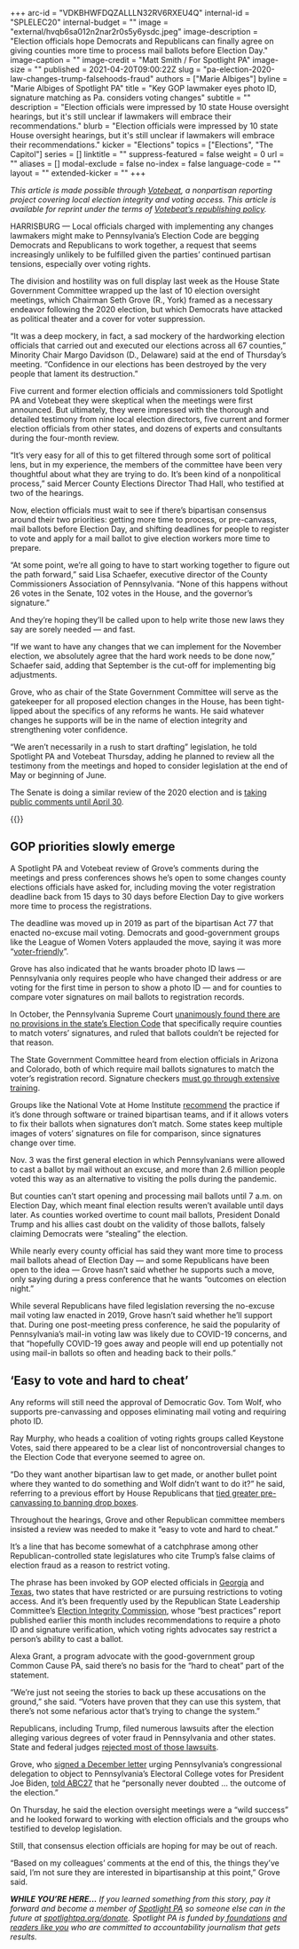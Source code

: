 +++
arc-id = "VDKBHWFDQZALLLN32RV6RXEU4Q"
internal-id = "SPLELEC20"
internal-budget = ""
image = "external/hvqb6sa012n2nar2r0s5y6ysdc.jpeg"
image-description = "Election officials hope Democrats and Republicans can finally agree on giving counties more time to process mail ballots before Election Day."
image-caption = ""
image-credit = "Matt Smith / For Spotlight PA"
image-size = ""
published = 2021-04-20T09:00:22Z
slug = "pa-election-2020-law-changes-trump-falsehoods-fraud"
authors = ["Marie Albiges"]
byline = "Marie Albiges of Spotlight PA"
title = "Key GOP lawmaker eyes photo ID, signature matching as Pa. considers voting changes"
subtitle = ""
description = "Election officials were impressed by 10 state House oversight hearings, but it's still unclear if lawmakers will embrace their recommendations."
blurb = "Election officials were impressed by 10 state House oversight hearings, but it's still unclear if lawmakers will embrace their recommendations."
kicker = "Elections"
topics = ["Elections", "The Capitol"]
series = []
linktitle = ""
suppress-featured = false
weight = 0
url = ""
aliases = []
modal-exclude = false
no-index = false
language-code = ""
layout = ""
extended-kicker = ""
+++

<i>This article is made possible through </i><a href="http://votebeat.org/"><i>Votebeat</i></a><i>, a nonpartisan reporting project covering local election integrity and voting access. This article is available for reprint under the terms of </i><a href="https://votebeat.org/republishing/"><i>Votebeat’s republishing policy</i></a><i>.</i>

HARRISBURG — Local officials charged with implementing any changes lawmakers might make to Pennsylvania’s Election Code are begging Democrats and Republicans to work together, a request that seems increasingly unlikely to be fulfilled given the parties’ continued partisan tensions, especially over voting rights.

The division and hostility was on full display last week as the House State Government Committee wrapped up the last of 10 election oversight meetings, which Chairman Seth Grove (R., York) framed as a necessary endeavor following the 2020 election, but which Democrats have attacked as political theater and a cover for voter suppression.

“It was a deep mockery, in fact, a sad mockery of the hardworking election officials that carried out and executed our elections across all 67 counties,” Minority Chair Margo Davidson (D., Delaware) said at the end of Thursday’s meeting. “Confidence in our elections has been destroyed by the very people that lament its destruction.”

<script src="https://www.spotlightpa.org/embed.js" async></script><div data-spl-embed-version="1" data-spl-src="https://www.spotlightpa.org/embeds/newsletter/"></div>

Five current and former election officials and commissioners told Spotlight PA and Votebeat they were skeptical when the meetings were first announced. But ultimately, they were impressed with the thorough and detailed testimony from nine local election directors, five current and former election officials from other states, and dozens of experts and consultants during the four-month review.

“It’s very easy for all of this to get filtered through some sort of political lens, but in my experience, the members of the committee have been very thoughtful about what they are trying to do. It’s been kind of a nonpolitical process,” said Mercer County Elections Director Thad Hall, who testified at two of the hearings.

Now, election officials must wait to see if there’s bipartisan consensus around their two priorities: getting more time to process, or pre-canvass, mail ballots before Election Day, and shifting deadlines for people to register to vote and apply for a mail ballot to give election workers more time to prepare.

“At some point, we’re all going to have to start working together to figure out the path forward,” said Lisa Schaefer, executive director of the County Commissioners Association of Pennsylvania. “None of this happens without 26 votes in the Senate, 102 votes in the House, and the governor’s signature.”

And they’re hoping they’ll be called upon to help write those new laws they say are sorely needed — and fast.

“If we want to have any changes that we can implement for the November election, we absolutely agree that the hard work needs to be done now,” Schaefer said, adding that September is the cut-off for implementing big adjustments.

Grove, who as chair of the State Government Committee will serve as the gatekeeper for all proposed election changes in the House, has been tight-lipped about the specifics of any reforms he wants. He said whatever changes he supports will be in the name of election integrity and strengthening voter confidence.

“We aren’t necessarily in a rush to start drafting” legislation, he told Spotlight PA and Votebeat Thursday, adding he planned to review all the testimony from the meetings and hoped to consider legislation at the end of May or beginning of June.

The Senate is doing a similar review of the 2020 election and is <a href="https://pasenelectioncommittee.com/submit-comments/">taking public comments until April 30</a>.

{{<picture src="external/z43rh0jeymryeb200mhry5vpym.jpeg" description="As chair of the State Government Committee, Rep. Seth Grove (R., York) will serve as the gatekeeper for all proposed election changes in the House." caption="As chair of the State Government Committee, Rep. Seth Grove (R., York) will serve as the gatekeeper for all proposed election changes in the House." credit="Dan Gleiter / PennLive">}} 

## GOP priorities slowly emerge

A Spotlight PA and Votebeat review of Grove’s comments during the meetings and press conferences shows he’s open to some changes county elections officials have asked for, including moving the voter registration deadline back from 15 days to 30 days before Election Day to give workers more time to process the registrations.

The deadline was moved up in 2019 as part of the bipartisan Act 77 that enacted no-excuse mail voting. Democrats and good-government groups like the League of Women Voters applauded the move, saying it was more “<a href="https://lwvccpa.org/details-of-the-new-pa-voting-law-act-77-of-2019/">voter-friendly</a>”.

Grove has also indicated that he wants broader photo ID laws — Pennsylvania only requires people who have changed their address or are voting for the first time in person to show a photo ID — and for counties to compare voter signatures on mail ballots to registration records.

In October, the Pennsylvania Supreme Court <a href="https://www.spotlightpa.org/news/2020/10/pa-mail-ballot-signatures-match-supreme-court-ruling/" target=_blank>unanimously found there are no provisions in the state’s Election Code</a> that specifically require counties to match voters’ signatures, and ruled that ballots couldn’t be rejected for that reason.

The State Government Committee heard from election officials in Arizona and Colorado, both of which require mail ballots signatures to match the voter’s registration record. Signature checkers <a href="https://www.azcleanelections.gov/election-security/the-security-of-voting-by-mail" target="_blank">must go through extensive training</a>.

Groups like the National Vote at Home Institute <a href="https://www.legis.state.pa.us/WU01/LI/TR/Transcripts/2021_0075_0001_TSTMNY.pdf">recommend</a> the practice if it’s done through software or trained bipartisan teams, and if it allows voters to fix their ballots when signatures don’t match. Some states keep multiple images of voters’ signatures on file for comparison, since signatures change over time.

<script src="https://www.spotlightpa.org/embed.js" async></script><div data-spl-embed-version="1" data-spl-src="https://www.spotlightpa.org/embeds/donate/?teaser_text=If%20you%20learned%20something%20from%20this%20report%2C%20pay%20it%20forward%20and%20become%20a%20member%20of%20Spotlight%20PA%20so%20someone%20else%20can%20in%20the%20future.&cta_text=CLICK%20TO%20CONTRIBUTE&eyebrow_text=WHILE%20YOU'RE%20HERE..."></div>

Nov. 3 was the first general election in which Pennsylvanians were allowed to cast a ballot by mail without an excuse, and more than 2.6 million people voted this way as an alternative to visiting the polls during the pandemic.

But counties can’t start opening and processing mail ballots until 7 a.m. on Election Day, which meant final election results weren’t available until days later. As counties worked overtime to count mail ballots, President Donald Trump and his allies cast doubt on the validity of those ballots, falsely claiming Democrats were “stealing” the election.

While nearly every county official has said they want more time to process mail ballots ahead of Election Day — and some Republicans have been open to the idea — Grove hasn’t said whether he supports such a move, only saying during a press conference that he wants “outcomes on election night.”

While several Republicans have filed legislation reversing the no-excuse mail voting law enacted in 2019, Grove hasn’t said whether he’ll support that. During one post-meeting press conference, he said the popularity of Pennsylvania’s mail-in voting law was likely due to COVID-19 concerns, and that “hopefully COVID-19 goes away and people will end up potentially not using mail-in ballots so often and heading back to their polls.”

## ‘Easy to vote and hard to cheat’

Any reforms will still need the approval of Democratic Gov. Tom Wolf, who supports pre-canvassing and opposes eliminating mail voting and requiring photo ID.

Ray Murphy, who heads a coalition of voting rights groups called Keystone Votes, said there appeared to be a clear list of noncontroversial changes to the Election Code that everyone seemed to agree on.

“Do they want another bipartisan law to get made, or another bullet point where they wanted to do something and Wolf didn’t want to do it?” he said, referring to a previous effort by House Republicans that <a href="https://www.spotlightpa.org/news/2020/11/pennsylvania-election-2020-counting-results-delays-mail-ballots/">tied greater pre-canvassing to banning drop boxes</a>.

Throughout the hearings, Grove and other Republican committee members insisted a review was needed to make it “easy to vote and hard to cheat.”

It’s a line that has become somewhat of a catchphrase among other Republican-controlled state legislatures who cite Trump’s false claims of election fraud as a reason to restrict voting.

The phrase has been invoked by GOP elected officials in <a href="https://radio.foxnews.com/2021/03/29/georgia-governor-brian-kemp-defends-new-election-reform-bill/">Georgia</a> and <a href="https://cbsaustin.com/news/local/texas-could-see-economic-backlash-if-voting-integrity-laws-pass">Texas</a>, two states that have restricted or are pursuing restrictions to voting access. And it’s been frequently used by the Republican State Leadership Committee’s <a href="https://rslc.gop/rslc-election-integrity-commission-releases-best-practices-for-making-it-easier-to-vote-and-harder-to-cheat/">Election Integrity Commission</a>, whose “best practices” report published earlier this month includes recommendations to require a photo ID and signature verification, which voting rights advocates say restrict a person’s ability to cast a ballot.

Alexa Grant, a program advocate with the good-government group Common Cause PA, said there’s no basis for the “hard to cheat” part of the statement.

“We’re just not seeing the stories to back up these accusations on the ground,” she said. “Voters have proven that they can use this system, that there’s not some nefarious actor that’s trying to change the system.”

Republicans, including Trump, filed numerous lawsuits after the election alleging various degrees of voter fraud in Pennsylvania and other states. State and federal judges <a href="https://www.reuters.com/article/uk-factcheck-courts-election/fact-check-courts-have-dismissed-multiple-lawsuits-of-alleged-electoral-fraud-presented-by-trump-campaign-idUSKBN2AF1G1">rejected most of those lawsuits</a>.

Grove, who <a href="https://www.spotlightpa.org/news/2020/12/pennsylvania-electors-republican-reject-congress-bryan-cutler/" target=_blank>signed a December letter</a> urging Pennsylvania’s congressional delegation to object to Pennsylvania’s Electoral College votes for President Joe Biden, <a href="http://www.pahousegopnews.com/AttachedFiles/12.04.20%20Congress%20Election%202020%20(002).pdf">told ABC27</a> that he “personally never doubted … the outcome of the election.”

On Thursday, he said the election oversight meetings were a “wild success” and he looked forward to working with election officials and the groups who testified to develop legislation.

Still, that consensus election officials are hoping for may be out of reach.

“Based on my colleagues’ comments at the end of this, the things they’ve said, I’m not sure they are interested in bipartisanship at this point,” Grove said.

<i><b>WHILE YOU’RE HERE...</b></i><i> If you learned something from this story, pay it forward and become a member of </i><a href="https://www.spotlightpa.org/"><i>Spotlight PA</i></a><i> so someone else can in the future at </i><a href="http://spotlightpa.org/donate"><i>spotlightpa.org/donate</i></a><i>. Spotlight PA is funded by</i><a href="https://www.spotlightpa.org/support"><i> foundations</i></a><i> </i><a href="https://www.spotlightpa.org/support"><i>and readers like you</i></a><i> who are committed to accountability journalism that gets results.</i>

<script src="https://www.spotlightpa.org/embed.js" async></script><div data-spl-embed-version="1" data-spl-src="https://www.spotlightpa.org/embeds/tips/?tip_text=Did%20you%20vote%20by%20mail%20in%20November%20but%20plan%20to%20head%20to%20your%20polling%20place%20in%20May%3F%20Spotlight%20PA%20and%20Votebeat%20want%20to%20hear%20%3Cb%3Eabout%20how%20you%20plan%20to%20cast%20your%20ballot%20this%20spring%3C%2Fb%3E.%20"></div>
